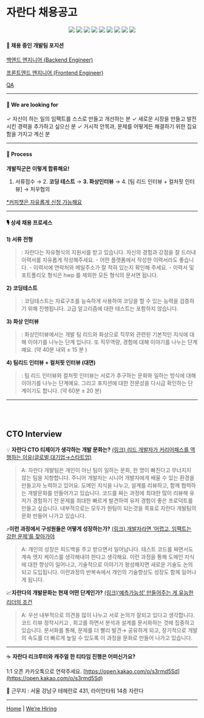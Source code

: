 # 자란다 채용공고 


<div align=center> 
  <img src="https://img.shields.io/badge/java-007396?style=for-the-badge&logo=java&logoColor=white"> 
  
  <img src="https://img.shields.io/badge/python-3776AB?style=for-the-badge&logo=python&logoColor=white"> 
  
  <img src="https://img.shields.io/badge/javascript-F7DF1E?style=for-the-badge&logo=javascript&logoColor=black"> 
 
  <img src="https://img.shields.io/badge/angular.js-DD0031?style=for-the-badge&logo=angularjs&logoColor=white">

  <img src="https://img.shields.io/badge/node.js-339933?style=for-the-badge&logo=Node.js&logoColor=white">

  <img src="https://img.shields.io/badge/spring-6DB33F?style=for-the-badge&logo=spring&logoColor=white"> 

  <img src="https://img.shields.io/badge/css-1572B6?style=for-the-badge&logo=css3&logoColor=white"> 

  <img src="https://img.shields.io/badge/Google Cloud-4285F4?style=for-the-badge&logo=Google Cloud&logoColor=white"/>

  <img src="https://img.shields.io/badge/FastAPI-009688?style=for-the-badge&logo=FastAPI&logoColor=white"/>



  <br>
  </div>



#### 👀 채용 중인 개발팀 포지션

[백엔드 엔지니어 (Backend Engineer)](https://team.jaranda.kr/backend)

[프론트엔드 엔지니어 (Frontend Engineer)](https://team.jaranda.kr/front)

[QA](https://team.jaranda.kr/qa)

---
#### 🎯 We are looking for 

✓ 자신이 하는 일의 임팩트를 스스로 만들고 개선하는 분
✓ 새로운 시장을 만들고 발전시킨 경력을 추가하고 싶으신 분
✓ 거시적 안목과, 문제를 어떻게든 해결하기 위한 집요함을 가지고 계신 분

---

#### 📌 Process

**개발직군은 이렇게 합류해요!** 
1. 서류접수 → 2. **코딩 테스트** → **3. 화상인터뷰** → 4. [팀 리드 인터뷰 + 컬처핏 인터뷰] → 처우협의

<u>*커피챗은 자유롭게 신청 가능해요</u>

---

#### 🎙️ 상세 채용 프로세스
    
**1) 서류 전형**  
>: 자란다는 자유형식의 지원서를 받고 있습니다.  자신의 경험과 강점을 잘 드러내 이력서를 자유롭게 작성해주세요.
    - 어떤 플랫폼에서 작성한 이력서라도 좋습니다.
    - 이력서에 연락처와 메일주소가 잘 적혀 있는지 확인해 주세요.
    - 이력서 및 포트폴리오 형식은 hwp 를 제외한 모든 형식의 문서면 됩니다.
    

**2) 코딩테스트**
>: 코딩테스트는 자료구조를 능숙하게 사용하여 코딩을 할 수 있는 능력을 검증하기 위해 진행됩니다.  고급 알고리즘에 대한 테스트는 포함하지 않습니다.


**3) 화상 인터뷰**
>: 화상인터뷰에서는 개발 팀 리드와 화상으로 직무와 관련된 기본적인 지식에 대해 이야기를 나누는 단계 입니다. 또 직무역량, 경험에 대해 이야기를 나누는 단계예요. (약 40분 내외 ± 15 분 )

    
**4) 팀리드 인터뷰 + 컬처핏 인터뷰 (대면)**
>: 팀 리드 인터뷰와 컬처핏 인터뷰는 서로가 추구하는 문화와 일하는 방식에 대해 이야기를 나누는 단계예요. 그리고 포지션에 대한 전문성을 다시금 확인하는 단계이기도 합니다. (약 60분 ± 20 분)
   
---
<br>
</br>

## CTO Interview

💡 **자란다 CTO 티제이가 생각하는 개발 문화는?** 
[(링크) 리드 개발자가 커리어패스를 역행하는 이유(글로벌 대기업→스타트업)](https://team.jaranda.kr/2207ad1)

> A: 자란다 개발팀은 개인이 아닌 팀이 일하는 문화, 한 명이 빠진다고 무너지지 않는 팀을 지향합니다. 주니어 개발자는 시니어 개발자에게 배울 수 있는 환경을 만들고자 노력하고 있어요. 도메인 지식을 나누고, 설계를 리뷰하고, 함께 협력하는 개발문화를 만들어가고 있습니다. 코드를 짜는 과정에 최대한 많이 리뷰해 유저가 경험하기 전 문제를 최대한 빠르게 발견하여 유저 경험이 좋은 프로덕트를 만들고 싶습니다. 내부적으로는 모두가 원팀이 되는것을 목표로 자란다 개발팀의 문화 만들어 나가고 있습니다.

⤴️**이런 과정에서 구성원들은 어떻게 성장하는가?**
[(링크) 개발자라면 ‘어렵고, 임팩트는 강한 문제’를 찾아가야](https://team.jaranda.kr/2207ad2)

>A: 개인의 성장은 피드백을 주고 받으면서 일어납니다. 테스트 코드를 짜면서도 계속 엣지 케이스를 생각해내야 한다고 생각해요. 이런 과정을 통해 도메인 지식에 대한 향상이 일어나고, 기술적으로 이야기가 왕성해지면 새로운 기술도 논의되고 도입됩니다. 이런과정의 반복속에서 개인의 기술향상도 성장도 함께 일어나게 됩니다.

📈**자란다의 개발문화는 현재 어떤 단계인가?** 
[(링크)‘예측가능성’ 만들어주는 게 유능한 리더의 조건](https://team.jaranda.kr/2207ad3)
> A: 우선 내부적으로 의견을 많이 나누고 서로 논의가 잘되고 있다고 생각합니다. 코드 리뷰 정착시키고 , 회고를 하면서 분석과 설계를 문서화하는 것에 집중하고 있습니다. 문서화를 통해, 문제를 더 빨리 발견→ 공유하게 되고, 장기적으로 개발의 속도를 더 빠르게 높일 수 있도록 이 과정을 문화로 만들어 나가고 있습니다.


---

☕ **자란다 리크루터와 캐주얼 한 티타임 진행은 어떠신가요?**

1:1 오픈 카카오톡으로 연락주세요.
[https://open.kakao.com/o/s3rmd5Sd](https://open.kakao.com/o/s3rmd5Sd)

📍 근무지 : 서울 강남구 테헤란로 431, 라이언타워 14층 자란다

---

[Home](http://team.jaranda.kr) | [We’re Hiring](https://team.jaranda.kr/position)
